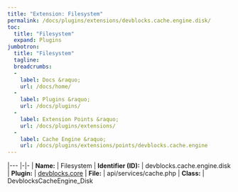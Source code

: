 ```yaml
---
title: "Extension: Filesystem"
permalink: /docs/plugins/extensions/devblocks.cache.engine.disk/
toc:
  title: "Filesystem"
  expand: Plugins
jumbotron:
  title: "Filesystem"
  tagline: 
  breadcrumbs:
  -
    label: Docs &raquo;
    url: /docs/home/
  -
    label: Plugins &raquo;
    url: /docs/plugins/
  -
    label: Extension Points &raquo;
    url: /docs/plugins/extensions/
  -
    label: Cache Engine &raquo;
    url: /docs/plugins/extensions/points/devblocks.cache.engine
---
```


|---
|-|-
| **Name:** | Filesystem
| **Identifier (ID):** | devblocks.cache.engine.disk
| **Plugin:** | [devblocks.core](/docs/plugins/devblocks.core/)
| **File:** | api/services/cache.php
| **Class:** | DevblocksCacheEngine_Disk


